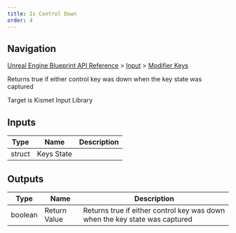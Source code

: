 ```yaml
---
title: Is Control Down
order: 4
---
```

## Navigation

[Unreal Engine Blueprint API Reference](https://dev.epicgames.com/documentation/en-us/unreal-engine/BlueprintAPI) > [Input](https://dev.epicgames.com/documentation/en-us/unreal-engine/BlueprintAPI/Input) > [Modifier Keys](https://dev.epicgames.com/documentation/en-us/unreal-engine/BlueprintAPI/Input/ModifierKeys)

Returns true if either control key was down when the key state was captured

Target is Kismet Input Library

## Inputs

| Type | Name | Description |
| --- | --- | --- |
| struct | Keys State |  |

## Outputs

| Type | Name | Description |
| --- | --- | --- |
| boolean | Return Value | Returns true if either control key was down when the key state was captured |
